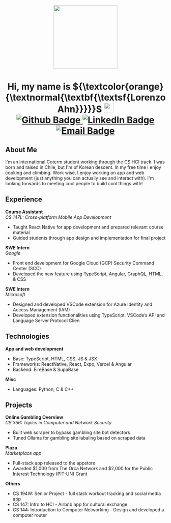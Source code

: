<div align="center">
  <img src="https://gist.github.com/user-attachments/assets/a53151ad-d890-4ba7-86ba-5da98f1c9c5f" width="200" height="auto" aspect-ratio="1">
  <h1 align="center">
   Hi, my name is ${\textcolor{orange}{\textnormal{\textbf{\textsf{Lorenzo Ahn}}}}}$
    <img src="https://media.giphy.com/media/hvRJCLFzcasrR4ia7z/giphy.gif" width="30">
    <div align="center">
      <a href="https://github.com/lorenzoahn">
        <img src="https://img.shields.io/badge/GitHub-%23121011.svg?logo=github&logoColor=white" alt="Github Badge"/>
      </a>
      <a href="https://www.linkedin.com/in/siwoo-ahn/">
        <img src="https://custom-icon-badges.demolab.com/badge/LinkedIn-0A66C2?logo=linkedin-white&logoColor=fff" alt="LinkedIn Badge"/>
      </a>
      <a href="mailto:siwooahn@stanford.edu">
        <img src="https://img.shields.io/badge/Gmail-D14836?logo=gmail&logoColor=white" alt="Email Badge"/>
      </a>
    </div>
  </h1>
</div>


## About Me 

I'm an international Coterm student working through the CS HCI track. I was born and raised in Chile, but I'm of Korean descent. In my free time I enjoy cooking and climbing. Work wise, I enjoy working on app and web development (just anything you can actually see and interact with). I'm looking forwards to meeting cool people to build cool things with!

## Experience
**Course Assistant**
<br>*CS 147L: Cross-platform Mobile App Development*<br>
<ul>
  <li>Taught React Native for app development and prepared relevant course material
  <li>Guided students through app design and implementation for final project
</ul>

**SWE Intern**
<br>*Google*<br>
<ul>
  <li>Front end development for Google Cloud (GCP) Security Command Center (SCC) 
  <li> Developed the new feature using TypeScript, Angular, GraphQL, HTML, & CSS
</ul>

**SWE Intern**
<br>*Microsoft*<br>
<ul>
  <li>Designed and developed VSCode extension for Azure Identity and Access Management (IAM) 
  <li> Developed extension functionalities using TypeScript, VSCode’s API and Language Server Protocol Clien
</ul>

## Technologies
**App and web development**
* Base: TypeScript, HTML, CSS, JS & JSX
* Frameworks: ReactNative, React, Expo, Vercel & Angular
* Backend: FireBase & SupaBase

**Misc**
* Languages: Python, C & C++

## Projects
**Online Gambling Overview** 
<br>*CS 356: Topics in Computer and Network Security*<br>
<ul>
  <li>Built web scraper to bypass gambling site bot detectors
  <li>Tuned Ollama for gambling site labaling based on scraped data
</ul>

**Plaza** 
<br>*Marketplace app*<br>
<ul>
  <li>Full-stack app released to the appstore
  <li>Awarded $1,000 from The Orca Network and $2,000 for the Public Interest Technology (PIT-UN) Grant
</ul>

**Others** 
<ul>
  <li>CS 194W: Senior Project - full stack workout tracking and social media app
  <li>CS 147: Intro to HCI - Airbnb app for cultural exchange
  <li>CS 144: Introduction to Computer Networking - Design and developed a computer router
</ul>
